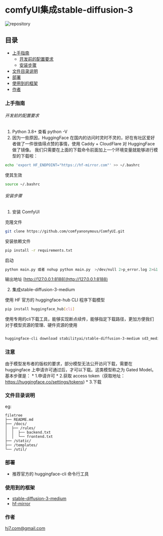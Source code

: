 

# comfyUI集成stable-diffusion-3
![repository](https://images.squarespace-cdn.com/content/v1/6213c340453c3f502425776e/c24904d4-f0f0-4a26-9470-fec227dde15c/image-90.png?format=1500w)

## 目录

- [上手指南](#上手指南)
  - [开发前的配置要求](#开发前的配置要求)
  - [安装步骤](#安装步骤)
- [文件目录说明](#文件目录说明)
- [部署](#部署)
- [使用到的框架](#使用到的框架)
- [作者](#作者)

### 上手指南

###### 开发前的配置要求

1. Python 3.8+   查看 python -V
2. 因为一些原因，HuggingFace 在国内的访问时灵时不灵的，好在有社区爱好者做了一件很值得点赞的事情，使用 Caddy + CloudFlare 对 HuggingFace 做了镜像。
我们只需要在上面的下载命令前面加上一个环境变量就能够进行模型的下载啦：
```sh
echo 'export HF_ENDPOINT="https://hf-mirror.com"' >> ~/.bashrc
```
使其生效
```sh
source ~/.bashrc
```
###### 安装步骤

1. 安装 ComfyUI

克隆文件
```sh
git clone https://github.com/comfyanonymous/ComfyUI.git
```
安装依赖文件
```sh
pip install -r requirements.txt
```
启动
```sh
python main.py 或者 nohup python main.py  >/dev/null 2>p_error.log 2>&1 &
```
输出地址 [http://127.0.0.1:8188](http://127.0.0.1:8188)

2. 集成stable-diffusion-3-medium

  使用 HF 官方的 huggingface-hub CLI 程序下载模型
  ```sh
  pip install huggingface_hub[cli]
  ```
  使用专用的cli下载工具，能够实现断点续传，能够指定下载路径，更加方便我们对于模型资源的管理、硬件资源的使用
  ```sh

  huggingface-cli download stabilityai/stable-diffusion-3-medium sd3_medium_incl_clips_t5xxlfp8.safetensors --local-dir=./models/checkpoints/ --token xxx

  ```
  ### 注意
  由于模型发布者的版权的要求，部分模型无法公开访问下载，需要在 huggingface 上申请许可通过后，才可以下载。这类模型称之为 Gated Model。基本步骤是：
	* 1.申请许可
	* 2.获取 access token（获取地址：https://huggingface.co/settings/tokens)
	* 3.下载

### 文件目录说明
eg:

```
filetree 
├── README.md
├── /docs/
│  ├── /rules/
│  │  ├── backend.txt
│  │  └── frontend.txt
├── /static/
├── /templates/
└── /util/
```


### 部署

- 推荐官方的 huggingface-cli 命令行工具

### 使用到的框架

- [stable-diffusion-3-medium](https://huggingface.co/stabilityai/stable-diffusion-3-medium)
- [hf-mirror](https://hf-mirror.com/)


### 作者
hj7.com@gmail.com



